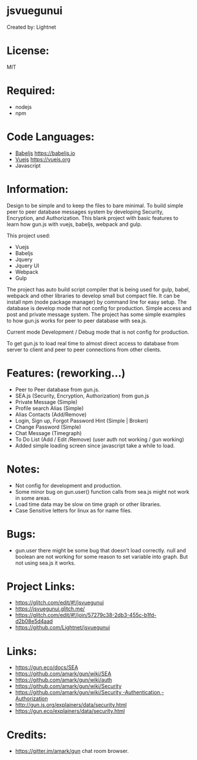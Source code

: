 # jsvuegunui

Created by: Lightnet

# License:
 MIT

# Required:
 * nodejs
 * npm

# Code Languages:
 * [Babeljs](https://babeljs.io/) https://babeljs.io
 * [Vuejs](https://vuejs.org/)  https://vuejs.org
 * Javascript

# Information:
  Design to be simple and to keep the files to bare minimal. To build simple peer to peer database messages system by developing Security, Encryption, and Authorization. This blank project with basic features to learn how gun.js with vuejs, babeljs, webpack and gulp.
  
  This project used:
   * Vuejs
   * Babeljs
   * Jquery
   * Jquery UI
   * Webpack
   * Gulp

  The project has auto build script compiler that is being used for gulp, babel, webpack and other libraries to develop small but compact file. It can be install npm (node package manager) by command line for easy setup. The database is develop mode that not config for production. Simple access and post and private message system. The project has some simple examples to how gun.js works for peer to peer database with sea.js.

  Current mode Development / Debug mode that is not config for production.

  To get gun.js to load real time to almost direct access to database from server to client and peer to peer connections from other clients.

# Features: (reworking...)
 * Peer to Peer database from gun.js.
 * SEA.js (Security, Encryption, Authorization) from gun.js
 * Private Message (Simple)
 * Profile search Alias (Simple)
 * Alias Contacts (Add/Remove)
 * Login, Sign up, Forgot Password Hint (Simple | Broken)
 * Change Password (Simple)
 * Chat Message (Timegraph)
 * To Do List (Add / Edit /Remove) (user auth not working / gun working)
 * Added simple loading screen since javascript take a while to load.

# Notes:
 * Not config for development and production.
 * Some minor bug on gun.user() function calls from sea.js might not work in some areas.
 * Load time data may be slow on time graph or other libraries.
 * Case Sensitive letters for linux as for name files.

# Bugs:
 * gun.user there might be some bug that doesn't load correctly. null and boolean are not working for some reason to set variable into graph. But not using sea.js it works.

# Project Links:
 * https://glitch.com/edit/#!/jsvuegunui
 * https://jsvuegunui.glitch.me/
 * https://glitch.com/edit/#!/join/57279c38-2db3-455c-b1fd-d2b08e5d4aad
 * https://github.com/Lightnet/jsvuegunui
 
# Links:
 * https://gun.eco/docs/SEA
 * https://github.com/amark/gun/wiki/SEA
 * https://github.com/amark/gun/wiki/auth
 * https://github.com/amark/gun/wiki/Security
 * https://github.com/amark/gun/wiki/Security,-Authentication,-Authorization
 * http://gun.js.org/explainers/data/security.html
 * https://gun.eco/explainers/data/security.html

# Credits:
 * https://gitter.im/amark/gun chat room browser.